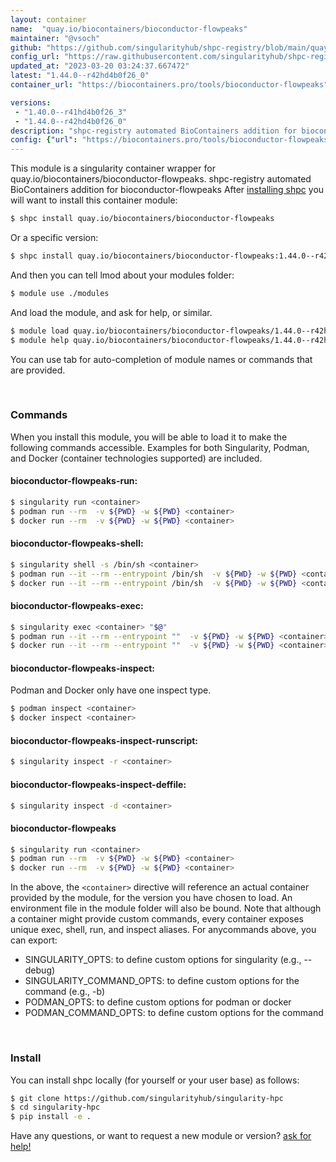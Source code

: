 ```yaml
---
layout: container
name:  "quay.io/biocontainers/bioconductor-flowpeaks"
maintainer: "@vsoch"
github: "https://github.com/singularityhub/shpc-registry/blob/main/quay.io/biocontainers/bioconductor-flowpeaks/container.yaml"
config_url: "https://raw.githubusercontent.com/singularityhub/shpc-registry/main/quay.io/biocontainers/bioconductor-flowpeaks/container.yaml"
updated_at: "2023-03-20 03:24:37.667472"
latest: "1.44.0--r42hd4b0f26_0"
container_url: "https://biocontainers.pro/tools/bioconductor-flowpeaks"

versions:
 - "1.40.0--r41hd4b0f26_3"
 - "1.44.0--r42hd4b0f26_0"
description: "shpc-registry automated BioContainers addition for bioconductor-flowpeaks"
config: {"url": "https://biocontainers.pro/tools/bioconductor-flowpeaks", "maintainer": "@vsoch", "description": "shpc-registry automated BioContainers addition for bioconductor-flowpeaks", "latest": {"1.44.0--r42hd4b0f26_0": "sha256:daeeeb47c13c7a8893efb42822c0a120bde01109b789b6e4e7a235a4e5ba1406"}, "tags": {"1.40.0--r41hd4b0f26_3": "sha256:c70678760e26f13209281686175015c3dd2f8aa6bc155840984ddd88915bf57c", "1.44.0--r42hd4b0f26_0": "sha256:daeeeb47c13c7a8893efb42822c0a120bde01109b789b6e4e7a235a4e5ba1406"}, "docker": "quay.io/biocontainers/bioconductor-flowpeaks"}
---
```


This module is a singularity container wrapper for quay.io/biocontainers/bioconductor-flowpeaks.
shpc-registry automated BioContainers addition for bioconductor-flowpeaks
After [installing shpc](#install) you will want to install this container module:


```bash
$ shpc install quay.io/biocontainers/bioconductor-flowpeaks
```

Or a specific version:

```bash
$ shpc install quay.io/biocontainers/bioconductor-flowpeaks:1.44.0--r42hd4b0f26_0
```

And then you can tell lmod about your modules folder:

```bash
$ module use ./modules
```

And load the module, and ask for help, or similar.

```bash
$ module load quay.io/biocontainers/bioconductor-flowpeaks/1.44.0--r42hd4b0f26_0
$ module help quay.io/biocontainers/bioconductor-flowpeaks/1.44.0--r42hd4b0f26_0
```

You can use tab for auto-completion of module names or commands that are provided.

<br>

### Commands

When you install this module, you will be able to load it to make the following commands accessible.
Examples for both Singularity, Podman, and Docker (container technologies supported) are included.

#### bioconductor-flowpeaks-run:

```bash
$ singularity run <container>
$ podman run --rm  -v ${PWD} -w ${PWD} <container>
$ docker run --rm  -v ${PWD} -w ${PWD} <container>
```

#### bioconductor-flowpeaks-shell:

```bash
$ singularity shell -s /bin/sh <container>
$ podman run --it --rm --entrypoint /bin/sh  -v ${PWD} -w ${PWD} <container>
$ docker run --it --rm --entrypoint /bin/sh  -v ${PWD} -w ${PWD} <container>
```

#### bioconductor-flowpeaks-exec:

```bash
$ singularity exec <container> "$@"
$ podman run --it --rm --entrypoint ""  -v ${PWD} -w ${PWD} <container> "$@"
$ docker run --it --rm --entrypoint ""  -v ${PWD} -w ${PWD} <container> "$@"
```

#### bioconductor-flowpeaks-inspect:

Podman and Docker only have one inspect type.

```bash
$ podman inspect <container>
$ docker inspect <container>
```

#### bioconductor-flowpeaks-inspect-runscript:

```bash
$ singularity inspect -r <container>
```

#### bioconductor-flowpeaks-inspect-deffile:

```bash
$ singularity inspect -d <container>
```



#### bioconductor-flowpeaks

```bash
$ singularity run <container>
$ podman run --rm  -v ${PWD} -w ${PWD} <container>
$ docker run --rm  -v ${PWD} -w ${PWD} <container>
```


In the above, the `<container>` directive will reference an actual container provided
by the module, for the version you have chosen to load. An environment file in the
module folder will also be bound. Note that although a container
might provide custom commands, every container exposes unique exec, shell, run, and
inspect aliases. For anycommands above, you can export:

 - SINGULARITY_OPTS: to define custom options for singularity (e.g., --debug)
 - SINGULARITY_COMMAND_OPTS: to define custom options for the command (e.g., -b)
 - PODMAN_OPTS: to define custom options for podman or docker
 - PODMAN_COMMAND_OPTS: to define custom options for the command

<br>

### Install

You can install shpc locally (for yourself or your user base) as follows:

```bash
$ git clone https://github.com/singularityhub/singularity-hpc
$ cd singularity-hpc
$ pip install -e .
```

Have any questions, or want to request a new module or version? [ask for help!](https://github.com/singularityhub/singularity-hpc/issues)